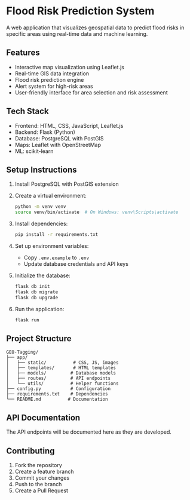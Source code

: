# Flood Risk Prediction System

A web application that visualizes geospatial data to predict flood risks in specific areas using real-time data and machine learning.

## Features

- Interactive map visualization using Leaflet.js
- Real-time GIS data integration
- Flood risk prediction engine
- Alert system for high-risk areas
- User-friendly interface for area selection and risk assessment

## Tech Stack

- Frontend: HTML, CSS, JavaScript, Leaflet.js
- Backend: Flask (Python)
- Database: PostgreSQL with PostGIS
- Maps: Leaflet with OpenStreetMap
- ML: scikit-learn

## Setup Instructions

1. Install PostgreSQL with PostGIS extension
2. Create a virtual environment:
   ```bash
   python -m venv venv
   source venv/bin/activate  # On Windows: venv\Scripts\activate
   ```
3. Install dependencies:
   ```bash
   pip install -r requirements.txt
   ```
4. Set up environment variables:

   - Copy `.env.example` to `.env`
   - Update database credentials and API keys

5. Initialize the database:

   ```bash
   flask db init
   flask db migrate
   flask db upgrade
   ```

6. Run the application:
   ```bash
   flask run
   ```

## Project Structure

```
GEO-Tagging/
├── app/
│   ├── static/          # CSS, JS, images
│   ├── templates/       # HTML templates
│   ├── models/         # Database models
│   ├── routes/         # API endpoints
│   └── utils/          # Helper functions
├── config.py           # Configuration
├── requirements.txt    # Dependencies
└── README.md          # Documentation
```

## API Documentation

The API endpoints will be documented here as they are developed.

## Contributing

1. Fork the repository
2. Create a feature branch
3. Commit your changes
4. Push to the branch
5. Create a Pull Request

